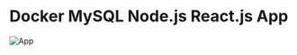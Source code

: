 # Docker MySQL Node.js React.js App

![App](https://github.com/prasad0808/3tier_app/blob/main/App.png)
